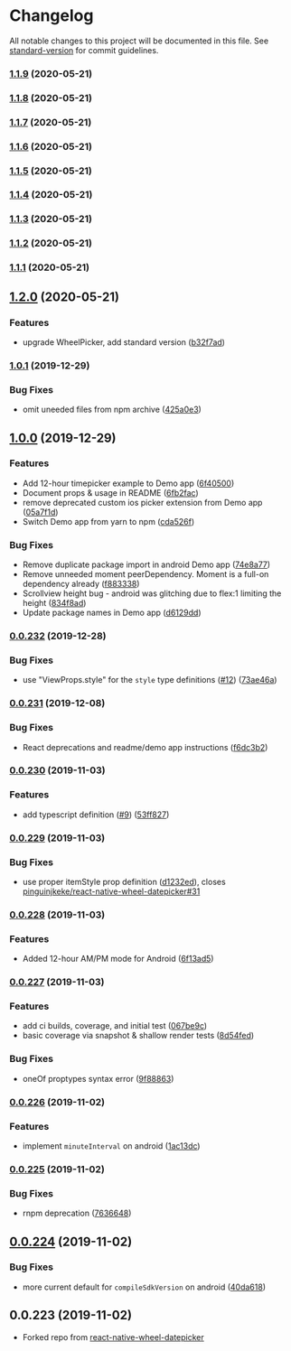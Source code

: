 # Changelog

All notable changes to this project will be documented in this file. See [standard-version](https://github.com/conventional-changelog/standard-version) for commit guidelines.

### [1.1.9](https://github.com/gojoeapp/react-native-wheel-datepicker/compare/v1.1.8...v1.1.9) (2020-05-21)

### [1.1.8](https://github.com/gojoeapp/react-native-wheel-datepicker/compare/v1.1.7...v1.1.8) (2020-05-21)

### [1.1.7](https://github.com/gojoeapp/react-native-wheel-datepicker/compare/v1.1.6...v1.1.7) (2020-05-21)

### [1.1.6](https://github.com/gojoeapp/react-native-wheel-datepicker/compare/v1.1.5...v1.1.6) (2020-05-21)

### [1.1.5](https://github.com/gojoeapp/react-native-wheel-datepicker/compare/v1.1.4...v1.1.5) (2020-05-21)

### [1.1.4](https://github.com/gojoeapp/react-native-wheel-datepicker/compare/v1.1.3...v1.1.4) (2020-05-21)

### [1.1.3](https://github.com/gojoeapp/react-native-wheel-datepicker/compare/v1.1.2...v1.1.3) (2020-05-21)

### [1.1.2](https://github.com/gojoeapp/react-native-wheel-datepicker/compare/v1.1.1...v1.1.2) (2020-05-21)

### [1.1.1](https://github.com/gojoeapp/react-native-wheel-datepicker/compare/v1.1.0...v1.1.1) (2020-05-21)

## [1.2.0](https://github.com/gojoeapp/react-native-wheel-datepicker/compare/v1.1.1...v1.2.0) (2020-05-21)


### Features

* upgrade WheelPicker, add standard version ([b32f7ad](https://github.com/gojoeapp/react-native-wheel-datepicker/commit/b32f7adf4ef05d9f1cc587370e2e5f27cd1acb78))

### [1.0.1](https://github.com/davidgovea/react-native-wheel-datepicker/compare/v1.0.0...v1.0.1) (2019-12-29)

### Bug Fixes

* omit uneeded files from npm archive ([425a0e3](https://github.com/davidgovea/react-native-wheel-datepicker/commit/425a0e39c166446ef4e292713cb3287f9f137a67))

## [1.0.0](https://github.com/davidgovea/react-native-wheel-datepicker/compare/v0.0.232...v1.0.0) (2019-12-29)


### Features

* Add 12-hour timepicker example to Demo app ([6f40500](https://github.com/davidgovea/react-native-wheel-datepicker/commit/6f405009003706e5bbcacbb10233a56ec43eeb03))
* Document props & usage in README ([6fb2fac](https://github.com/davidgovea/react-native-wheel-datepicker/commit/6fb2facaf284dde32f7dc7d715d5c4fcf0968293))
* remove deprecated custom ios picker extension from Demo app ([05a7f1d](https://github.com/davidgovea/react-native-wheel-datepicker/commit/05a7f1d5218f3a5ec7554ada1695c757bf006800))
* Switch Demo app from yarn to npm ([cda526f](https://github.com/davidgovea/react-native-wheel-datepicker/commit/cda526f872fa4cf0fd527ebee013fea3c75d763b))


### Bug Fixes

* Remove duplicate package import in android Demo app ([74e8a77](https://github.com/davidgovea/react-native-wheel-datepicker/commit/74e8a77304241d638ec5e476cdf477f0289e6bc1))
* Remove unneeded moment peerDependency. Moment is a full-on dependency already ([f883338](https://github.com/davidgovea/react-native-wheel-datepicker/commit/f8833384c71b4b0ffbdd5efad384aa6c57501533))
* Scrollview height bug - android was glitching due to flex:1 limiting the height ([834f8ad](https://github.com/davidgovea/react-native-wheel-datepicker/commit/834f8ad6b10b86203092438a2a21fb9420bcc48d))
* Update package names in Demo app ([d6129dd](https://github.com/davidgovea/react-native-wheel-datepicker/commit/d6129ddae2f86167edbbf02473620088a8bf265e))

### [0.0.232](https://github.com/davidgovea/react-native-wheel-datepicker/compare/v0.0.231...v0.0.232) (2019-12-28)


### Bug Fixes

* use "ViewProps.style" for the `style` type definitions ([#12](https://github.com/davidgovea/react-native-wheel-datepicker/issues/12)) ([73ae46a](https://github.com/davidgovea/react-native-wheel-datepicker/commit/73ae46a431babf66dc018b52ee92509499928154))

### [0.0.231](https://github.com/davidgovea/react-native-wheel-datepicker/compare/v0.0.230...v0.0.231) (2019-12-08)


### Bug Fixes

* React deprecations and readme/demo app instructions ([f6dc3b2](https://github.com/davidgovea/react-native-wheel-datepicker/commit/f6dc3b2b6d51a4f4aa8afab0c200cfe73c3e991a))

### [0.0.230](https://github.com/davidgovea/react-native-wheel-datepicker/compare/v0.0.229...v0.0.230) (2019-11-03)


### Features

* add typescript definition ([#9](https://github.com/davidgovea/react-native-wheel-datepicker/issues/9)) ([53ff827](https://github.com/davidgovea/react-native-wheel-datepicker/commit/53ff8279d1ff5a88b1d9c751a35208be717d21c8))

### [0.0.229](https://github.com/davidgovea/react-native-wheel-datepicker/compare/v0.0.228...v0.0.229) (2019-11-03)


### Bug Fixes

* use proper itemStyle prop definition ([d1232ed](https://github.com/davidgovea/react-native-wheel-datepicker/commit/d1232ed8088510bc0a81873e5a9a291218d574d3)), closes [pinguinjkeke/react-native-wheel-datepicker#31](https://github.com/pinguinjkeke/react-native-wheel-datepicker/issues/31)

### [0.0.228](https://github.com/davidgovea/react-native-wheel-datepicker/compare/v0.0.227...v0.0.228) (2019-11-03)


### Features

* Added 12-hour AM/PM mode for Android ([6f13ad5](https://github.com/davidgovea/react-native-wheel-datepicker/commit/6f13ad57cdd4be9674900097c595878b0af31aca))

### [0.0.227](https://github.com/davidgovea/react-native-wheel-datepicker/compare/v0.0.226...v0.0.227) (2019-11-03)


### Features

* add ci builds, coverage, and initial test ([067be9c](https://github.com/davidgovea/react-native-wheel-datepicker/commit/067be9c6289e5be03462540daaa46ce6b7f34a99))
* basic coverage via snapshot & shallow render tests ([8d54fed](https://github.com/davidgovea/react-native-wheel-datepicker/commit/8d54fedcaed87040ff96839b85bc313c0a5c3220))


### Bug Fixes

* oneOf proptypes syntax error ([9f88863](https://github.com/davidgovea/react-native-wheel-datepicker/commit/9f88863da1e0a17c757a87ace34da64c211a192a))

### [0.0.226](https://github.com/davidgovea/react-native-wheel-datepicker/compare/v0.0.225...v0.0.226) (2019-11-02)


### Features

* implement `minuteInterval` on android ([1ac13dc](https://github.com/davidgovea/react-native-wheel-datepicker/commit/1ac13dc540c9985aa7a4cc0e762cafca0082e72f))

### [0.0.225](https://github.com/davidgovea/react-native-wheel-datepicker/compare/v0.0.224...v0.0.225) (2019-11-02)


### Bug Fixes

* rnpm deprecation ([7636648](https://github.com/davidgovea/react-native-wheel-datepicker/commit/76366487dfc69ddc52ff639fb60731e1146cd4f1))

## [0.0.224](https://github.com/davidgovea/react-native-wheel-datepicker/compare/v0.0.223...v0.0.224) (2019-11-02)


### Bug Fixes

* more current default for `compileSdkVersion` on android ([40da618](https://github.com/davidgovea/react-native-wheel-datepicker/commit/40da618))


## 0.0.223 (2019-11-02)


* Forked repo from [react-native-wheel-datepicker](https://github.com/pinguinjkeke/react-native-wheel-datepicker)
